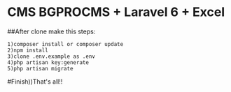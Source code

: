 # CMS BGPROCMS + Laravel 6 + Excel
##After clone make this steps:
```
1)composer install or composer update
2)npm install
3)clone .env.example as .env
4)php artisan key:generate
5)php artisan migrate
```
#Finish))That's all!!
